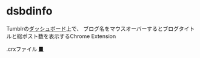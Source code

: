 # dsbdinfo

Tumblrの[ダッシュボード](http://www.tumblr.com/dashboard)上で、
ブログ名をマウスオーバーするとブログタイトルと総ポスト数を表示するChrome Extension

.crxファイル [■](https://www.dropbox.com/sh/89izl8haapu0wnx/dWUkfdZX3b/dsbdinfo)
